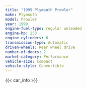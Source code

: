 ```yaml
---
title: "1999 Plymouth Prowler"
make: Plymouth
model: Prowler
year: 1999
engine-fuel-type: regular unleaded
engine-hp: 253
engine-cylinders: 6
transmission-type: Automatic
driven-wheels: Rear wheel drive
number-of-doors: 2
market-category: Performance
vehicle-size: Compact
vehicle-style: Convertible
---
```


{{< car_info >}}
